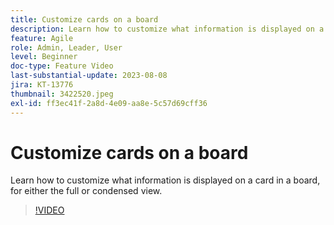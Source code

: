 ```yaml
---
title: Customize cards on a board
description: Learn how to customize what information is displayed on a card in a board, for either the full or condensed view.
feature: Agile
role: Admin, Leader, User
level: Beginner
doc-type: Feature Video
last-substantial-update: 2023-08-08
jira: KT-13776
thumbnail: 3422520.jpeg
exl-id: ff3ec41f-2a8d-4e09-aa8e-5c57d69cff36
---
```

# Customize cards on a board

Learn how to customize what information is displayed on a card in a board, for either the full or condensed view.

>[!VIDEO](https://video.tv.adobe.com/v/3422520/?learn=on)
